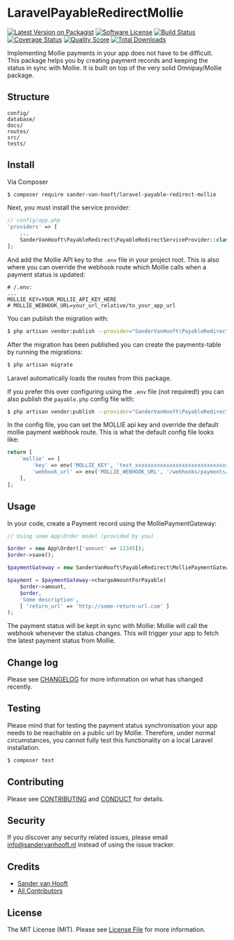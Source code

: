 # LaravelPayableRedirectMollie

[![Latest Version on Packagist][ico-version]][link-packagist]
[![Software License][ico-license]](LICENSE.md)
[![Build Status][ico-travis]][link-travis]
[![Coverage Status][ico-scrutinizer]][link-scrutinizer]
[![Quality Score][ico-code-quality]][link-code-quality]
[![Total Downloads][ico-downloads]][link-downloads]

Implementing Mollie payments in your app does not have to be difficult. This package helps you by creating payment records and keeping the status in sync with Mollie. It is built on top of the very solid Omnipay/Mollie package.

## Structure

```        
config/
database/
docs/
routes/
src/
tests/
```


## Install

Via Composer

``` bash
$ composer require sander-van-hooft/laravel-payable-redirect-mollie
```

Next, you must install the service provider:

``` php
// config/app.php
'providers' => [
    ...
    SanderVanHooft\PayableRedirect\PayableRedirectServiceProvider::class,
];
```

And add the Mollie API key to the `.env` file in your project root.
This is also where you can override the webhook route which Mollie calls when a payment status is updated:
``` env
# /.env:
...
MOLLIE_KEY=YOUR_MOLLIE_API_KEY_HERE
# MOLLIE_WEBHOOK_URL=your_url_relative/to_your_app_url
```

You can publish the migration with:

``` bash
$ php artisan vendor:publish --provider="SanderVanHooft\PayableRedirect\PayableRedirectServiceProvider" --tag="migrations"
```

After the migration has been published you can create the payments-table by running the migrations:

``` bash
$ php artisan migrate
```

Laravel automatically loads the routes from this package.

If you prefer this over configuring using the `.env` file (not required!) you can also publish the `payable.php` config file with:

``` bash
$ php artisan vendor:publish --provider="SanderVanHooft\PayableRedirect\PayableRedirectServiceProvider" --tag="config"
```

In the config file, you can set the MOLLIE api key and override the default mollie payment webhook route. This is what the default config file looks like:

``` php
return [
    'mollie' => [
        'key' => env('MOLLIE_KEY', 'test_xxxxxxxxxxxxxxxxxxxxxxxxxxxxxx'),
        'webhook_url' => env('MOLLIE_WEBHOOK_URL', '/webhooks/payments/mollie'),
    ],
];
```

## Usage

In your code, create a Payment record using the MolliePaymentGateway:
``` php
// Using some App\Order model (provided by you)

$order = new App\Order(['amount' => 12345]);
$order->save();

$paymentGateway = new SanderVanHooft\PayableRedirect\MolliePaymentGateway;

$payment = $paymentGateway->chargeAmountForPayable(
    $order->amount,
    $order,
    'Some description',
    [ 'return_url' => 'http://some-return-url.com' ]
);
```

The payment status will be kept in sync with Mollie: Mollie will call the webhook whenever the status changes. This will trigger your app to fetch the latest payment status from Mollie.

## Change log

Please see [CHANGELOG](CHANGELOG.md) for more information on what has changed recently.

## Testing

Please mind that for testing the payment status synchronisation your app needs to be reachable on a public url by Mollie. Therefore, under normal circumstances, you cannot fully test this functionality on a local Laravel installation.

``` bash
$ composer test
```

## Contributing

Please see [CONTRIBUTING](CONTRIBUTING.md) and [CONDUCT](CONDUCT.md) for details.

## Security

If you discover any security related issues, please email info@sandervanhooft.nl instead of using the issue tracker.

## Credits

- [Sander van Hooft][link-author]
- [All Contributors][link-contributors]

## License

The MIT License (MIT). Please see [License File](LICENSE.md) for more information.

[ico-version]: https://img.shields.io/packagist/v/sander-van-hooft/laravel-payable-redirect-mollie.svg?style=flat-square
[ico-license]: https://img.shields.io/badge/license-MIT-brightgreen.svg?style=flat-square
[ico-travis]: https://img.shields.io/travis/sander-van-hooft/laravel-payable-redirect-mollie/master.svg?style=flat-square
[ico-scrutinizer]: https://img.shields.io/scrutinizer/coverage/g/sander-van-hooft/laravel-payable-redirect-mollie.svg?style=flat-square
[ico-code-quality]: https://img.shields.io/scrutinizer/g/sander-van-hooft/laravel-payable-redirect-mollie.svg?style=flat-square
[ico-downloads]: https://img.shields.io/packagist/dt/sander-van-hooft/laravel-payable-redirect-mollie.svg?style=flat-square

[link-packagist]: https://packagist.org/packages/sander-van-hooft/laravel-payable-redirect-mollie
[link-travis]: https://travis-ci.org/sander-van-hooft/laravel-payable-redirect-mollie
[link-scrutinizer]: https://scrutinizer-ci.com/g/sander-van-hooft/laravel-payable-redirect-mollie/code-structure
[link-code-quality]: https://scrutinizer-ci.com/g/sander-van-hooft/laravel-payable-redirect-mollie
[link-downloads]: https://packagist.org/packages/sander-van-hooft/laravel-payable-redirect-mollie
[link-author]: https://github.com/sandervanhooft
[link-contributors]: ../../contributors
